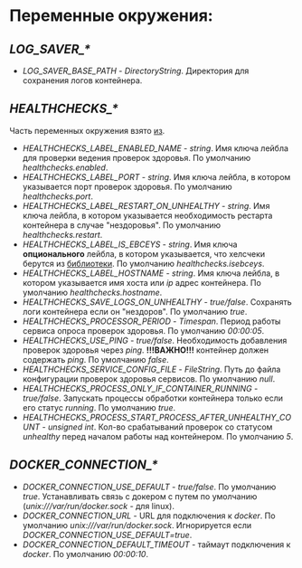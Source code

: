 # Переменные окружения:

## *LOG_SAVER_\**

* *LOG_SAVER_BASE_PATH* - *DirectoryString*. Директория для сохранения логов контейнера.

## *HEALTHCHECKS_\**

Часть переменных окружения взято [из](https://github.com/EBCEYS/EBCEYS.ContainersEnvironment?tab=readme-ov-file#healthchecks).

* *HEALTHCHECKS_LABEL_ENABLED_NAME* - *string*. Имя ключа лейбла для проверки ведения проверок здоровья. По умолчанию *healthchecks.enabled*.
* *HEALTHCHECKS_LABEL_PORT* - *string*. Имя ключа лейбла, в котором указывается порт проверок здоровья. По умолчанию *healthchecks.port*.
* *HEALTHCHECKS_LABEL_RESTART_ON_UNHEALTHY* - *string*. Имя ключа лейбла, в котором указывается необходимость рестарта контейнера в случае "нездоровья". По умолчанию *healthchecks.restart*.
* *HEALTHCHECKS_LABEL_IS_EBCEYS* - *string*. Имя ключа **опционального** лейбла, в котором указывается, что хелсчеки берутся из [библиотеки](https://github.com/EBCEYS/EBCEYS.ContainersEnvironment). По умолчанию *healthchecks.isebceys*.
* *HEALTHCHECKS_LABEL_HOSTNAME* - *string*. Имя ключа лейбла, в котором указывается имя хоста или *ip* адрес контейнера. По умолчанию *healthchecks.hostname*.
* *HEALTHCHECKS_SAVE_LOGS_ON_UNHEALTHY* - *true/false*. Сохранять логи контейнера если он "нездоров". По умолчанию *true*.
* *HEALTHCHECKS_PROCESSOR_PERIOD* - *Timespan*. Период работы сервиса опроса проверок здоровья. По умолчанию *00:00:05*.
* *HEALTHCHECKS_USE_PING* - *true/false*. Необходимость добавления проверок здоровья через *ping*. **!!!ВАЖНО!!!** контейнер должен содержать *ping*. По умолчанию *false*.
* *HEALTHCHECKS_SERVICE_CONFIG_FILE* - *FileString*. Путь до файла конфигурации проверок здоровья сервисов. По умолчанию *null*.
* *HEALTHCHECKS_PROCESS_ONLY_IF_CONTAINER_RUNNING* - *true/false*. Запускать процессы обработки контейнера только если его статус *running*. По умолчанию *true*.
* *HEALTHCHECKS_PROCESS_START_PROCESS_AFTER_UNHEALTHY_COUNT* - *unsigned int*. Кол-во срабатываний проверок со статусом *unhealthy* перед началом работы над контейнером. По умолчанию *5*.

## *DOCKER_CONNECTION_\**

* *DOCKER_CONNECTION_USE_DEFAULT* - *true/false*. По умолчанию *true*. Устанавливать связь с докером с путем по умолчанию (*unix:///var/run/docker.sock* - для linux).
* *DOCKER_CONNECTION_URL* - URL для подключения к *docker*. По умолчанию *unix:///var/run/docker.sock*. Игнорируется если *DOCKER_CONNECTION_USE_DEFAULT=true*.
* *DOCKER_CONNECTION_DEFAULT_TIMEOUT* - таймаут подключения к *docker*. По умолчанию *00:00:10*.